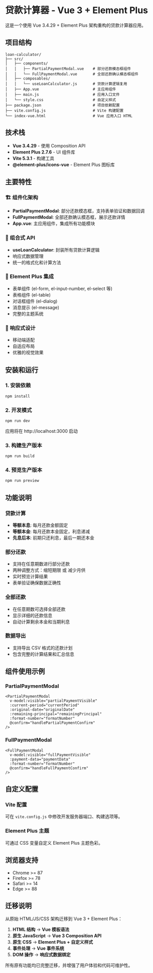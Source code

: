 # 贷款计算器 - Vue 3 + Element Plus

这是一个使用 Vue 3.4.29 + Element Plus 架构重构的贷款计算器应用。

## 项目结构

```
loan-calculator/
├── src/
│   ├── components/
│   │   ├── PartialPaymentModal.vue    # 部分还款模态框组件
│   │   └── FullPaymentModal.vue       # 全部还款确认模态框组件
│   ├── composables/
│   │   └── useLoanCalculator.js       # 贷款计算逻辑复用
│   ├── App.vue                        # 主应用组件
│   ├── main.js                        # 应用入口文件
│   └── style.css                      # 自定义样式
├── package.json                       # 项目依赖配置
├── vite.config.js                     # Vite 构建配置
└── index-vue.html                     # Vue 应用入口 HTML
```

## 技术栈

- **Vue 3.4.29** - 使用 Composition API
- **Element Plus 2.7.6** - UI 组件库
- **Vite 5.3.1** - 构建工具
- **@element-plus/icons-vue** - Element Plus 图标库

## 主要特性

### 🏗️ 组件化架构
- **PartialPaymentModal**: 部分还款模态框，支持表单验证和数据回调
- **FullPaymentModal**: 全部还款确认模态框，展示还款详情
- **App.vue**: 主应用组件，集成所有功能模块

### 🔧 组合式 API
- **useLoanCalculator**: 封装所有贷款计算逻辑
- 响应式数据管理
- 统一的格式化和计算方法

### 🎨 Element Plus 集成
- 表单组件 (el-form, el-input-number, el-select 等)
- 表格组件 (el-table)
- 对话框组件 (el-dialog)
- 消息提示 (el-message)
- 完整的主题系统

### 📱 响应式设计
- 移动端适配
- 自适应布局
- 优雅的视觉效果

## 安装和运行

### 1. 安装依赖
```bash
npm install
```

### 2. 开发模式
```bash
npm run dev
```
应用将在 http://localhost:3000 启动

### 3. 构建生产版本
```bash
npm run build
```

### 4. 预览生产版本
```bash
npm run preview
```

## 功能说明

### 贷款计算
- **等额本息**: 每月还款金额固定
- **等额本金**: 每月还款本金固定，利息递减
- **先息后本**: 前期只还利息，最后一期还本金

### 部分还款
- 支持在任意期数进行部分还款
- 两种调整方式：缩短期限 或 减少月供
- 实时预览计算结果
- 表单验证确保数据正确性

### 全部还款
- 在任意期数可选择全部还款
- 显示详细的还款信息
- 自动计算剩余本金和当期利息

### 数据导出
- 支持导出 CSV 格式的还款计划
- 包含完整的计算结果和汇总信息

## 组件使用示例

### PartialPaymentModal
```vue
<PartialPaymentModal
  v-model:visible="partialPaymentVisible"
  :current-period="currentPeriod"
  :original-date="originalDate"
  :remaining-principal="remainingPrincipal"
  :format-number="formatNumber"
  @confirm="handlePartialPaymentConfirm"
/>
```

### FullPaymentModal
```vue
<FullPaymentModal
  v-model:visible="fullPaymentVisible"
  :payment-data="paymentData"
  :format-number="formatNumber"
  @confirm="handleFullPaymentConfirm"
/>
```

## 自定义配置

### Vite 配置
可在 `vite.config.js` 中修改开发服务器端口、构建选项等。

### Element Plus 主题
可通过 CSS 变量自定义 Element Plus 主题色彩。

## 浏览器支持

- Chrome >= 87
- Firefox >= 78
- Safari >= 14
- Edge >= 88

## 迁移说明

从原始 HTML/JS/CSS 架构迁移到 Vue 3 + Element Plus：

1. **HTML 结构** → **Vue 模板语法**
2. **原生 JavaScript** → **Vue 3 Composition API**
3. **原生 CSS** → **Element Plus + 自定义样式**
4. **事件处理** → **Vue 事件系统**
5. **DOM 操作** → **响应式数据绑定**

所有原有功能均已完整迁移，并增强了用户体验和代码可维护性。
